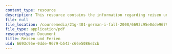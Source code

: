 ```yaml
---
content_type: resource
description: This resource contains the information regarding reisen und ferien.
file: null
file_location: /coursemedia/21g-401-german-i-fall-2008/6693c95e0dde9679b543c66e5086e2cb_MIT21G_401F08_reisen_feri.pdf
file_type: application/pdf
resourcetype: Document
title: Reisen und Ferien
uid: 6693c95e-0dde-9679-b543-c66e5086e2cb
---
```

